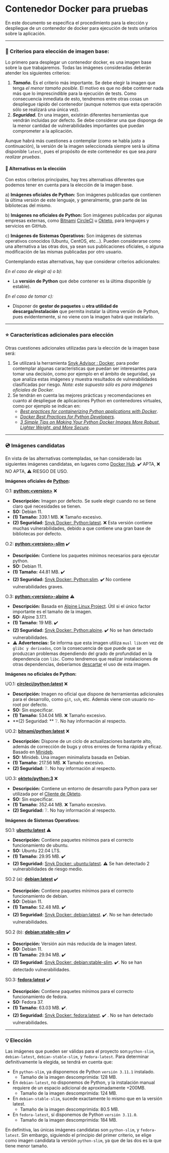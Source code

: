 # Contenedor Docker para pruebas

En este documento se especifica el procedimiento para la elección y despliegue de un contenedor de docker para ejecución de tests unitarios sobre la aplicación.

****

### :page_with_curl: Criterios para elección de imagen base:

Lo primero para desplegar un contenedor docker, es una imagen base sobre la que trabajaremos. Todas las imágenes consideradas deberán atender los siguientes criterios:

1. ***Tamaño.*** Es el criterio más importante. Se debe elegir la imagen que tenga *el menor tamaño posible*. El motivo es que no debe contener nada más que lo imprescindible para la ejecución de tests. Como consecuencia inmediata de esto, tendremos entre otras cosas un despliegue rápido del contenedor (aunque notemos que esta operación sólo se realizará una única vez).
1. ***Seguridad.*** En una imagen, existirán diferentes herramientas que vendrán incluidas por defecto. Se debe considerar una que disponga de la menor cantidad de vulnerabilidades importantes que puedan comprometer a la aplicación.

Aunque habrá más cuestiones a contemplar (como se habla justo a continuación), la versión de la imagen seleccionada siempre será la última disponible `latest`, pues el propósito de este contenedor es que sea *para realizar pruebas*.



#### :twisted_rightwards_arrows: Alternativas en la elección

Con estos criterios principales, hay tres alternativas diferentes que podemos tener en cuenta para la elección de la imagen base.

a) **Imágenes oficiales de Python:** Son imágenes publicadas que contienen la última versión de este lenguaje, y generalmente, gran parte de las bibliotecas del mismo.

b) **Imágenes no oficiales de Python:** Son imágenes publicadas por algunas empresas externas, como  [Bitnami](https://hub.docker.com/u/bitnami) [CircleCI](https://hub.docker.com/u/circleci) u [Okteto](https://hub.docker.com/u/okteto), para lenguajes y servicios en GitHub.

c) **Imágenes de Sistemas Operativos:** Son imágenes de sistemas operativos conocidos (Ubuntu, CentOS, etc...). Pueden considerarse como una alternativa a las otras dos, ya sean sus publicaciones oficiales, o alguna modificación de las mismas publicadas por otro usuario.



Contemplando estas alternativas, hay que considerar criterios adicionales:

*En el caso de elegir a) o b)*:

* La **versión de Python** que debe contener es la última disponible (y estable). 



*En el caso de tomar c):*

* Disponer de **gestor de paquetes** u **otra utilidad de descarga/instalación** que permita instalar la última versión de Python, pues evidentemente, si no viene con la imagen habrá que instalarlo.

****

### :star: Características adicionales para elección

Otras cuestiones adicionales utilizadas para la elección de la imagen base será:

1. Se utilizará la herramienta [Snyk Advisor : Docker](https://snyk.io/advisor/docker), para poder contemplar algunas características que puedan ser interesantes para tomar una decisión, como por ejemplo en el ámbito de seguridad, ya que analiza estas imágenes y muestra resultados de vulnerabilidades clasificadas por riesgo. *Nota: este supuesto sólo es para imágenes oficiales de Docker.*
2. Se tendrán en cuenta las mejores prácticas y recomendaciones en cuanto al despliegue de aplicaciones Python en contenedores virtuales, como por ejemplo se indican en:
   * *[Best practices for containerizing Python applications with Docker](https://snyk.io/blog/best-practices-containerizing-python-docker/)*.
   * *[Docker Best Practices for Python Developers](https://testdriven.io/blog/docker-best-practices/)*.
   * *[3 Simple Tips on Making Your Python Docker Images More Robust, Lighter Weight, and More Secure](https://python.plainenglish.io/3-simple-tips-on-making-your-python-docker-images-more-robust-lighter-weight-and-more-secure-61876bcdc257)*.



****

### :cd: Imágenes candidatas

En vista de las alternativas contempladas, se han considerado las siguientes imágenes candidatas, en lugares como [Docker Hub](https://hub.docker.com/). :heavy_check_mark:  APTA, :x:  NO APTA, :warning:  RIESGO DE USO.             

**Imágenes oficiales de [Python](https://hub.docker.com/_/python):**

O.1: **[python:<version\>](https://hub.docker.com/layers/library/python/latest/images/sha256-7efc1ae7e6e9c5263d87845cb00f6ab7f6b27670cae29c9d93fa7910d6ab12c0?context=explore)** :x:

* **Descripción:** Imagen por defecto. Se suele elegir cuando no se tiene claro qué necesidades se tienen.
* **SO:** Debian 11.
* **(1) Tamaño:** 339.1 MB. :x: Tamaño excesivo.
* **(2) Seguridad:** [Snyk Docker: Python:latest](https://snyk.io/advisor/docker/python/latest). :x: Esta versión contiene muchas vulnerabilidades, debido a que contiene una gran base de bibliotecas por defecto.

O.2: **[python:<version\>-slim](https://hub.docker.com/layers/library/python/3.8-slim/images/sha256-dd13c1d6433ecfa15dcf774d8fcce87cf790f0f85f96d21d2e81b31ad2e42e13?context=explore)** :heavy_check_mark:  

* **Descripción:** Contiene los paquetes mínimos necesarios para ejecutar python. 
* **SO:** Debian 11.
* **(1) Tamaño:** 44.81 MB. :heavy_check_mark:
* **(2) Seguridad:** [Snyk Docker: Python:slim](https://snyk.io/advisor/docker/python/slim). :heavy_check_mark: No contiene vulnerabilidades graves.

O.3: **[python:<version\>-alpine](https://hub.docker.com/layers/library/python/alpine/images/sha256-8deb76496a68d1bba8353767492235b26e45e6ddc571dbb3a487633144a4fbd4?context=explore)** :warning:

* **Descripción:** Basada en [Alpine Linux Project](https://alpinelinux.org/). Útil si el único factor importante es el tamaño de la imagen.
* **SO:** Alpine 3.17.1. 
* **(1) Tamaño:** 19 MB. :heavy_check_mark:
* **(2) Seguridad:** [Snyk Docker: Python:alpine](https://snyk.io/advisor/docker/python/alpine). :heavy_check_mark: No se han detectado vulnerabilidades.
* :warning: **Advertencias:** Se informa que esta imagen utiliza `musl libc`en vez de `glibc y derivados`, con la consecuencia de que puede que se produzcan problemas dependiendo del grado de profundidad en la dependencia con `libc`. Como tendremos que realizar instalaciones de otras dependencias, deberíamos <u>descartar</u> el uso de esta imagen.



**Imágenes no oficiales de Python:**

UO.1: **[circleci/python:latest](https://hub.docker.com/r/circleci/python)** :x:

* **Descripción:** Imagen no oficial que dispone de herramientas adicionales para el desarrollo, como `git`, `ssh`, etc. Además viene con usuario no-root por defecto. 
* **SO:** Sin especificar.
* **(1) Tamaño:** 534.04 MB. :x: Tamaño excesivo.
* **(2) Seguridad: ** :grey_question:. No hay información al respecto.

UO.2: **[bitnami/python:latest](https://hub.docker.com/layers/bitnami/python/latest/images/sha256-b245f31d366f6e7af4d270e0ba7980e1113e8c8ce3ceb276e50738fe95bfdd65?context=explore)** :x:

* **Descripción:** Dispone de un ciclo de actualizaciones bastante alto, además de corrección de bugs y otros errores de forma rápida y eficaz. Basado en [Minideb](https://github.com/bitnami/minideb).
* **SO:** Minideb. Una imagen minimalista basada en Debian.
* **(1) Tamaño:** 217.56 MB. :x: Tamaño excesivo.
* **(2) Seguridad:** :grey_question:. No hay información al respecto.

UO.3: **[okteto/python:3](https://hub.docker.com/layers/okteto/python/3/images/sha256-2de227fc1951a0ed86c7703776674f8052dbf975673356c66bf05d0f2df83484?context=explore)** :x:

* **Descripción:** Contiene un entorno de desarrollo para Python para ser utilizada por el [Cliente de Okteto](https://github.com/okteto/okteto).
* **SO:** Sin especificar.
* **(1) Tamaño:** 352.44 MB. :x: Tamaño excesivo.
* **(2) Seguridad:** :grey_question:. No hay información al respecto.



**Imágenes de Sistemas Operativos:**

SO.1: **[ubuntu:latest](https://hub.docker.com/layers/library/ubuntu/latest/images/sha256-c985bc3f77946b8e92c9a3648c6f31751a7dd972e06604785e47303f4ad47c4c?context=explore)** :warning: 

* **Descripción:** Contiene paquetes mínimos para el correcto funcionamiento de ubuntu.
* **SO:** Ubuntu 22.04 LTS.
* **(1) Tamaño:** 29.95 MB. :heavy_check_mark: 
* **(2) Seguridad:** [Snyk Docker: ubuntu:latest](https://snyk.io/advisor/docker/ubuntu). :warning:  Se han detectado 2 vulnerabilidades de riesgo medio.

SO.2 (a): **[debian:latest](https://hub.docker.com/layers/library/debian/latest/images/sha256-640e07a7971e0c13eb14214421cf3d75407e0965b84430e08ec90c336537a2cf?context=explore)** :heavy_check_mark:

* **Descripción:** Contiene paquetes mínimos para el correcto funcionamiento de debian.
* **SO:** Debian 11.
* **(1) Tamaño:** 52.48 MB. :heavy_check_mark:
* **(2) Seguridad:** [Snyk Docker: debian:latest](https://snyk.io/advisor/docker/debian). :heavy_check_mark:. No se han detectado vulnerabilidades.

SO.2 (b): **[debian:stable-slim](https://hub.docker.com/layers/library/debian/stable-slim/images/sha256-9554f6caf2cafc99ad9873a822e1aafbb29d40608fe7ebe6569365b80fa5a422?context=explore)** :heavy_check_mark:

* **Descripción:** Versión aún más reducida de la imagen latest.
* **SO:** Debian 11.
* **(1) Tamaño:** 29.94 MB. :heavy_check_mark:
* **(2) Seguridad:** [Snyk Docker: debian:stable-slim](https://snyk.io/advisor/docker/debian/stable-slim). :heavy_check_mark:. No se han detectado vulnerabilidades.

SO.3: **[fedora:latest](https://hub.docker.com/_/fedora)** :heavy_check_mark:

* **Descripción:** Contiene paquetes mínimos para el correcto funcionamiento de fedora.
* **SO:** Fedora 37.
* **(1) Tamaño:** 63.03 MB. :heavy_check_mark:.
* **(2) Seguridad:** [Snyk Docker: fedora:latest](https://snyk.io/advisor/docker/fedora). :heavy_check_mark: . No se han detectado vulnerabilidades.

****

### :bulb: Elección

Las imágenes que pueden ser válidas para el proyecto son:`python-slim`, `debian-latest`, `debian-stable-slim`, y `fedora-latest`. Para determinar definitivamente la elegida, se tendrá en cuenta que:

* En `python-slim`, ya disponemos de Python `versión 3.11.1` instalado.
  * Tamaño de la imagen descomprimida: 128 MB.
* En `debian-latest`, no disponemos de Python, y la instalación manual requiere de un espacio adicional de aproximadamente +200MB.
  * Tamaño de la imagen descomprimida: 124 MB.
* En `debian-stable-slim`, sucede exactamente lo mismo que en la versión latest.
  * Tamaño de la imagen descomprimida: 80.5 MB.
* En `fedora-latest`, sí disponemos de Python  `versión 3.11.0`.
  * Tamaño de la imagen descomprimida: 184 MB.



En definitiva, las únicas imágenes candidatas son `python-slim`, y `fedora-latest`. Sin embargo, siguiendo el principio del primer criterio, se elige como imagen candidata la versión `python-slim`, ya que de las dos es la que tiene menor tamaño.
